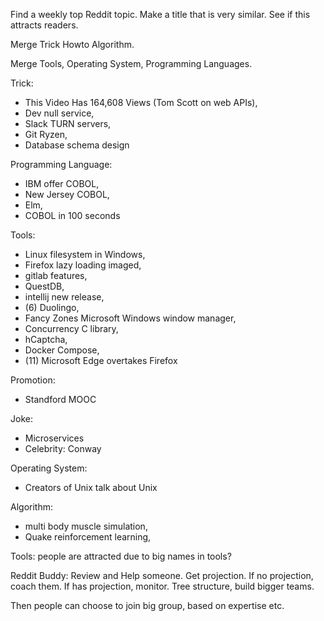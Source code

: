 Find a weekly top Reddit topic. Make a title that is very similar. See if this attracts readers. 

Merge Trick Howto Algorithm.

Merge Tools, Operating System, Programming Languages.

Trick: 
- This Video Has 164,608 Views (Tom Scott on web APIs), 
- Dev null service, 
- Slack TURN servers, 
- Git Ryzen, 
- Database schema design

Programming Language: 
- IBM offer COBOL, 
- New Jersey COBOL, 
- Elm, 
- COBOL in 100 seconds

Tools: 
- Linux filesystem in Windows, 
- Firefox lazy loading imaged, 
- gitlab features, 
- QuestDB, 
- intellij new release, 
- (6) Duolingo, 
- Fancy Zones Microsoft Windows window manager, 
- Concurrency C library, 
- hCaptcha,
- Docker Compose, 
- (11) Microsoft Edge overtakes Firefox

Promotion: 
- Standford MOOC

Joke: 
- Microservices
- Celebrity: Conway

Operating System: 
- Creators of Unix talk about Unix

Algorithm: 
- multi body muscle simulation, 
- Quake reinforcement learning, 

Tools: people are attracted due to big names in tools?

Reddit Buddy: Review and Help someone. Get projection. If no projection, coach them. If has projection, monitor.
Tree structure, build bigger teams.

Then people can choose to join big group, based on expertise etc.



 
